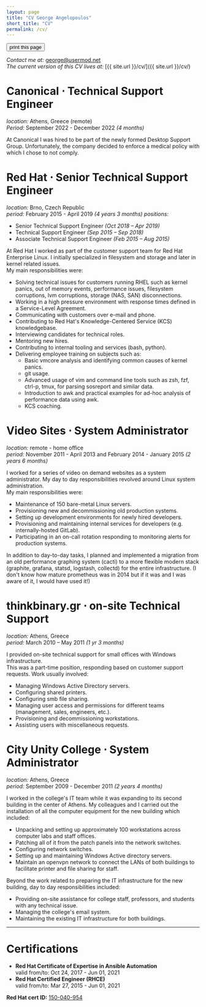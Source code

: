 ```yaml
---
layout: page
title: "CV George Angelopoulos"
short_title: "CV"
permalink: /cv/
---
```

<link rel="stylesheet" href="/css/cvprint.css">
<button class="printhide" onclick="window.print();return false;">print this page</button>

*Contact me at:* [george@usermod.net](mailto:george@usermod.net)  
*The current version of this CV lives at:* [{{ site.url }}/cv/]({{ site.url }}/cv/)

# Canonical ⋅ Technical Support Engineer
*location:* Athens, Greece (remote)  
*Period:* September 2022 - December 2022 *(4 months)*

At Canonical I was hired to be part of the newly formed Desktop Support Group.
Unfortunately, the company decided to enforce a medical policy with which I chose to not comply.

# Red Hat ⋅ Senior Technical Support Engineer
*location:* Brno, Czech Republic  
*period:* February 2015 - April 2019 *(4 years 3 months)*
*positions:*  
* Senior Technical Support Engineer *(Oct 2018 – Apr 2019)*
* Technical Support Engineer *(Sep 2015 – Sep 2018)*
* Associate Technical Support Engineer *(Feb 2015 – Aug 2015)*

At Red Hat I worked as part of the customer support team for Red Hat Enterprise Linux. I initially specialized in filesystem and storage and later in kernel related issues.  
My main responsibilities were:
* Solving technical issues for customers running RHEL such as kernel panics, out of memory events, performance issues, filesystem corruptions, lvm corruptions, storage (NAS, SAN) disconnections.
* Working in a high pressure environment with response times defined in a Service-Level Agreement.
* Communicating with customers over e-mail and phone.
* Contributing to Red Hat's Knowledge-Centered Service (KCS) knowledgebase.
* Interviewing candidates for technical roles.
* Mentoring new hires.
* Contributing to internal tooling and services (bash, python).
* Delivering employee training on subjects such as:
    * Basic vmcore analysis and identifying common causes of kernel panics.
    * git usage.
    * Advanced usage of vim and command line tools such as zsh, fzf, ctrl-p, tmux, for parsing sosreport and similar data.
    * Introduction to awk and practical examples for ad-hoc analysis of performance data using awk.
    * KCS coaching.

# Video Sites ⋅ System Administrator
*location:* remote - home office  
*period:* November 2011 - April 2013 and February 2014 - January 2015 *(2 years 6 months)*

I worked for a series of video on demand websites as a system administrator. My day to day responsibilities revolved around Linux system administration.  
My main responsibilities were:
* Maintenance of 150 bare-metal Linux servers.
* Provisioning new and decommissioning old production systems.
* Setting up development environments for newly hired developers.
* Provisioning and maintaining internal services for developers (e.g. internally-hosted GitLab).
* Participating in an on-call rotation responding to monitoring alerts for production systems.

In addition to day-to-day tasks, I planned and implemented a migration from an old performance graphing system (cacti) to a more flexible modern stack (graphite, grafana, statsd, logstash, collectd) for the entire infrastructure. (I don't know how mature prometheus was in 2014 but if it was and I was aware of it, I would have used it!)

# thinkbinary.gr ⋅ on-site Technical Support
*location:* Athens, Greece  
*period:* March 2010 – May 2011 *(1 yr 3 months)*

I provided on-site technical support for small offices with Windows infrastructure.  
This was a part-time position, responding based on customer support requests.
Work usually involved:
* Managing Windows Active Directory servers.
* Configuring shared printers.
* Configuring smb file sharing.
* Managing user access and permissions for different teams (management, sales, engineers, etc.).
* Provisioning and decommissioning workstations.
* Assisting users with miscellaneous requests.

# City Unity College ⋅ System Administrator
*location:* Athens, Greece  
*period:* September 2009 - December 2011 *(2 years 4 months)*

I worked in the college's IT team while it was expanding to its second building in the center of Athens. My colleagues and I carried out the installation of all the computer equipment for the new building which included:

* Unpacking and setting up approximately 100 workstations across computer labs and staff offices.
* Patching all of it from the patch panels into the network switches.
* Configuring network switches.
* Setting up and maintaining Windows Active directory servers.
* Maintain an openvpn network to connect the LANs of both buildings to facilitate printer and file sharing for staff.

Beyond the work related to preparing the IT infrastructure for the new building, day to day responsibilities included:

* Providing on-site assistance for college staff, professors, and students with any technical issue.
* Managing the college's email system.
* Maintaining the existing IT infrastructure for both buildings.

---

# Certifications
* **Red Hat Certificate of Expertise in Ansible Automation**  
  valid from/to:	Oct 24, 2017 -  Jun 01, 2021
* **Red Hat Certified Engineer (RHCE)**  
  valid from/to: Mar 27, 2015 - Jun 01, 2021

**Red Hat cert ID:** [150-040-954](https://rhtapps.redhat.com/verify/?certId=150-040-954)  
